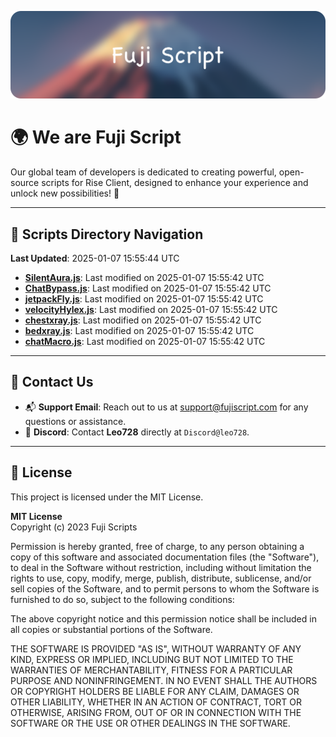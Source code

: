 ![Banner](.github/b.webp)

# 🌍 **We are Fuji Script**

Our global team of developers is dedicated to creating powerful, open-source scripts for Rise Client, designed to enhance your experience and unlock new possibilities! 🌟

---
<!-- SCRIPTS_NAVIGATION_START -->
## 📂 **Scripts Directory Navigation**

**Last Updated**: 2025-01-07 15:55:44 UTC

- **[SilentAura.js](scripts/SilentAura.js)**: Last modified on 2025-01-07 15:55:42 UTC
- **[ChatBypass.js](scripts/ChatBypass.js)**: Last modified on 2025-01-07 15:55:42 UTC
- **[jetpackFly.js](scripts/jetpackFly.js)**: Last modified on 2025-01-07 15:55:42 UTC
- **[velocityHylex.js](scripts/velocityHylex.js)**: Last modified on 2025-01-07 15:55:42 UTC
- **[chestxray.js](scripts/chestxray.js)**: Last modified on 2025-01-07 15:55:42 UTC
- **[bedxray.js](scripts/bedxray.js)**: Last modified on 2025-01-07 15:55:42 UTC
- **[chatMacro.js](scripts/chatMacro.js)**: Last modified on 2025-01-07 15:55:42 UTC

<!-- SCRIPTS_NAVIGATION_END -->

---

## 💬 **Contact Us**  
- 📬 **Support Email**: Reach out to us at [support@fujiscript.com](mailto:support@fujiscript.com) for any questions or assistance.  
- 💬 **Discord**: Contact **Leo728** directly at `Discord@leo728`.

---

## 📜 **License**

This project is licensed under the MIT License.  

**MIT License**  
Copyright (c) 2023 Fuji Scripts  

Permission is hereby granted, free of charge, to any person obtaining a copy of this software and associated documentation files (the "Software"), to deal in the Software without restriction, including without limitation the rights to use, copy, modify, merge, publish, distribute, sublicense, and/or sell copies of the Software, and to permit persons to whom the Software is furnished to do so, subject to the following conditions:  

The above copyright notice and this permission notice shall be included in all copies or substantial portions of the Software.  

THE SOFTWARE IS PROVIDED "AS IS", WITHOUT WARRANTY OF ANY KIND, EXPRESS OR IMPLIED, INCLUDING BUT NOT LIMITED TO THE WARRANTIES OF MERCHANTABILITY, FITNESS FOR A PARTICULAR PURPOSE AND NONINFRINGEMENT. IN NO EVENT SHALL THE AUTHORS OR COPYRIGHT HOLDERS BE LIABLE FOR ANY CLAIM, DAMAGES OR OTHER LIABILITY, WHETHER IN AN ACTION OF CONTRACT, TORT OR OTHERWISE, ARISING FROM, OUT OF OR IN CONNECTION WITH THE SOFTWARE OR THE USE OR OTHER DEALINGS IN THE SOFTWARE.  
